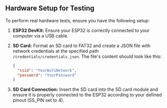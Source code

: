 ## Hardware Setup for Testing

To perform real hardware tests, ensure you have the following setup:

1. **ESP32 DevKit:** Ensure your ESP32 is correctly connected to your computer via a USB cable.

2. **SD Card:** Format an SD card to FAT32 and create a JSON file with network credentials at the specified path `/credentials/credentials.json`. The file's content should look like this:

    ```json
    {
      "ssid": "YourWiFiNetwork",
      "password": "YourPassword"
    }
    ```

3. **SD Card Connection:** Insert the SD card into the SD card module and ensure it is properly connected to the ESP32 according to your defined pinout (SS_PIN set to 4).
